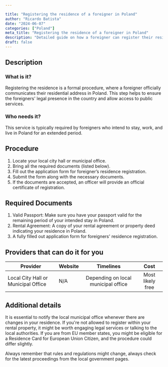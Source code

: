 ```yaml
---

title: "Registering the residence of a foreigner in Poland"
author: "Ricardo Batista"
date: "2024-06-07"
categories: ["Poland"]
meta_title: "Registering the residence of a foreigner in Poland"
description: "Detailed guide on how a foreigner can register their residence in Poland"
draft: false
---
```


## Description
### What is it?
Registering the residence is a formal procedure, where a foreigner officially communicates their residential address in Poland. This step helps to ensure the foreigners' legal presence in the country and allow access to public services.
### Who needs it?
This service is typically required by foreigners who intend to stay, work, and live in Poland for an extended period.

## Procedure
1. Locate your local city hall or municipal office. 
2. Bring all the required documents (listed below).
3. Fill out the application form for foreigner’s residence registration.
4. Submit the form along with the necessary documents.
5. If the documents are accepted, an officer will provide an official certificate of registration.

## Required Documents
1. Valid Passport: Make sure you have your passport valid for the remaining period of your intended stay in Poland.
2. Rental Agreement: A copy of your rental agreement or property deed indicating your residence in Poland.
3. A fully filled out application form for foreigners' residence registration.

## Providers that can do it for you

| Provider       |     Website           |     Timelines   |       Cost       |
| ---------------| ------------------|  :------------: | :------------: |
| Local City Hall or Municipal Office |  N/A |    Depending on local municipal office | Most likely free |

## Additional details
It is essential to notify the local municipal office whenever there are changes in your residence. If you're not allowed to register within your rental property, it might be worth engaging legal services or talking to the local authorities. If you are from EU member states, you might be eligible for a Residence Card for European Union Citizen, and the procedure could differ slightly.

Always remember that rules and regulations might change, always check for the latest proceedings from the local government pages.